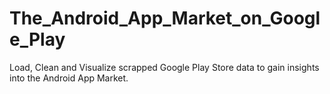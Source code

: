 # The_Android_App_Market_on_Google_Play
Load, Clean and Visualize scrapped  Google Play Store data to gain insights into the Android App Market.
